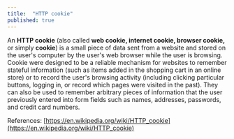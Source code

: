 ```yaml
---
title:  "HTTP cookie"
published: true
---
```


An **HTTP cookie** (also called **web cookie, internet cookie, browser cookie,** or
simply **cookie**) is a small piece of data sent from a website and stored on the user's
computer by the user's web browser while the user is browsing. Cookie were designed to be
a reliable mechanism for websites to remember stateful information (such as items added in
the shopping cart in an online store) or to record the user's browsing activity (including
clicking particular buttons, logging in, or record which pages were visited in the past).
They can also be used to remember arbitrary pieces of information that the user previously
entered into form fields such as names, addresses, passwords, and credit card numbers.

References: [https://en.wikipedia.org/wiki/HTTP_cookie](https://en.wikipedia.org/wiki/HTTP_cookie)
